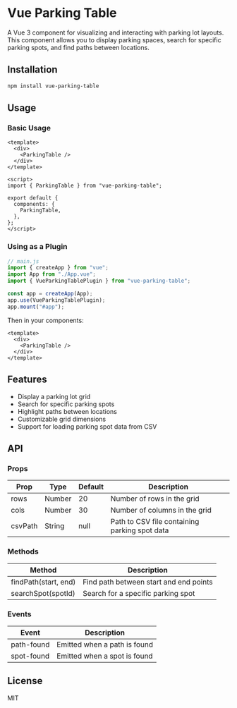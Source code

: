 # Vue Parking Table

A Vue 3 component for visualizing and interacting with parking lot layouts. This component allows you to display parking spaces, search for specific parking spots, and find paths between locations.

## Installation

```bash
npm install vue-parking-table
```

## Usage

### Basic Usage

```vue
<template>
  <div>
    <ParkingTable />
  </div>
</template>

<script>
import { ParkingTable } from "vue-parking-table";

export default {
  components: {
    ParkingTable,
  },
};
</script>
```

### Using as a Plugin

```js
// main.js
import { createApp } from "vue";
import App from "./App.vue";
import { VueParkingTablePlugin } from "vue-parking-table";

const app = createApp(App);
app.use(VueParkingTablePlugin);
app.mount("#app");
```

Then in your components:

```vue
<template>
  <div>
    <ParkingTable />
  </div>
</template>
```

## Features

- Display a parking lot grid
- Search for specific parking spots
- Highlight paths between locations
- Customizable grid dimensions
- Support for loading parking spot data from CSV

## API

### Props

| Prop    | Type   | Default | Description                                   |
| ------- | ------ | ------- | --------------------------------------------- |
| rows    | Number | 20      | Number of rows in the grid                    |
| cols    | Number | 30      | Number of columns in the grid                 |
| csvPath | String | null    | Path to CSV file containing parking spot data |

### Methods

| Method               | Description                            |
| -------------------- | -------------------------------------- |
| findPath(start, end) | Find path between start and end points |
| searchSpot(spotId)   | Search for a specific parking spot     |

### Events

| Event      | Description                  |
| ---------- | ---------------------------- |
| path-found | Emitted when a path is found |
| spot-found | Emitted when a spot is found |

## License

MIT
